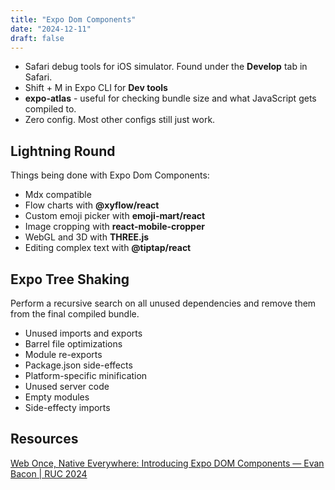 ```yaml
---
title: "Expo Dom Components"
date: "2024-12-11"
draft: false
---
```


- Safari debug tools for iOS simulator. Found under the **Develop** tab in Safari.
- Shift + M in Expo CLI for **Dev tools**
- **expo-atlas** - useful for checking bundle size and what JavaScript gets compiled to.
- Zero config. Most other configs still just work.

## Lightning Round

Things being done with Expo Dom Components:

- Mdx compatible
- Flow charts with **@xyflow/react**
- Custom emoji picker with **emoji-mart/react**
- Image cropping with **react-mobile-cropper**
- WebGL and 3D with **THREE.js**
- Editing complex text with **@tiptap/react**

## Expo Tree Shaking

Perform a recursive search on all unused dependencies and remove them from the final compiled bundle.

- Unused imports and exports
- Barrel file optimizations
- Module re-exports
- Package.json side-effects
- Platform-specific minification
- Unused server code
- Empty modules
- Side-effecty imports

## Resources

[Web Once, Native Everywhere: Introducing Expo DOM Components — Evan Bacon | RUC 2024](https://www.youtube.com/watch?v=JUOxTLu8ZsM&ab_channel=CallstackEngineers)
